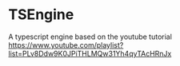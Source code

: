 # TSEngine

A typescript engine based on the youtube tutorial https://www.youtube.com/playlist?list=PLv8Ddw9K0JPiTHLMQw31Yh4qyTAcHRnJx